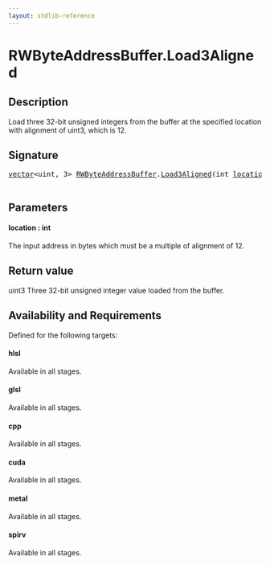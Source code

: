 ```yaml
---
layout: stdlib-reference
---
```


# RWByteAddressBuffer\.Load3Aligned

## Description

Load three 32-bit unsigned integers from the buffer at the specified location with alignment
of <span class='code'>uint3</span>, which is 12.



## Signature 

<pre>
<a href="../vector/index.html" class="code_type">vector</a>&lt;<span class="code_keyword">uint</span>, 3&gt; <a href="index.html" class="code_type">RWByteAddressBuffer</a>.<a href="load3aligned-05.html">Load3Aligned</a>(<span class="code_keyword">int</span> <a href="load3aligned-05.html#decl-location" class="code_param">location</a>);

</pre>

## Parameters

####  <a id="decl-location"></a>location  : int
The input address in bytes which must be a multiple of alignment of 12.


## Return value
<span class='code'>uint3</span> Three 32-bit unsigned integer value loaded from the buffer.


## Availability and Requirements

Defined for the following targets:

#### hlsl
Available in all stages.

#### glsl
Available in all stages.

#### cpp
Available in all stages.

#### cuda
Available in all stages.

#### metal
Available in all stages.

#### spirv
Available in all stages.



